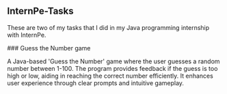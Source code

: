 ## InternPe-Tasks
<p>These are two of my tasks that I did in my Java programming internship with InternPe.</p>
### Guess the Number game
<p>A Java-based 'Guess the Number' game where the user guesses a random number between 1-100. The program provides feedback if the guess is too high or low, aiding in reaching the correct number efficiently. It enhances user experience through clear prompts and intuitive gameplay.</p>

